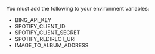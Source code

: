 You must add the following to your environment variables:
- BING_API_KEY
- SPOTIFY_CLIENT_ID
- SPOTIFY_CLIENT_SECRET
- SPOTIFY_REDIRECT_URI
- IMAGE_TO_ALBUM_ADDRESS
